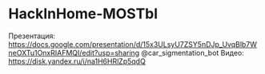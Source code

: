 # HackInHome-MOSTbl

Презентация: https://docs.google.com/presentation/d/15x3ULsyU7ZSY5nDJp_UvqBlb7WneOXTu1OnxRIAFMQI/edit?usp=sharing
@car_sigmentation_bot
Видео: https://disk.yandex.ru/i/na1H6HRlZp5qdQ


